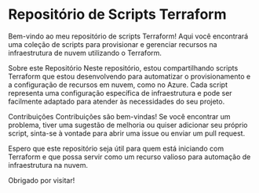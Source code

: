 # Repositório de Scripts Terraform
Bem-vindo ao meu repositório de scripts Terraform! Aqui você encontrará uma coleção de scripts para provisionar e gerenciar recursos na infraestrutura de nuvem utilizando o Terraform.

Sobre este Repositório
Neste repositório, estou compartilhando scripts Terraform que estou desenvolvendo para automatizar o provisionamento e a configuração de recursos em nuvem, como  no Azure. Cada script representa uma configuração específica de infraestrutura e pode ser facilmente adaptado para atender às necessidades do seu projeto.

Contribuições
Contribuições são bem-vindas! Se você encontrar um problema, tiver uma sugestão de melhoria ou quiser adicionar seu próprio script, sinta-se à vontade para abrir uma issue ou enviar um pull request.

Espero que este repositório seja útil para quem está iniciando com Terraform e que possa servir como um recurso valioso para automação de infraestrutura na nuvem.

Obrigado por visitar!
